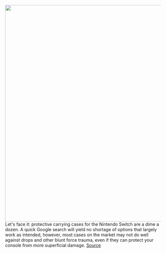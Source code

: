 <img src='https://cdn.vox-cdn.com/thumbor/7h7Cto9P5BBzTBg4ETGXgVY4KOI=/0x0:2050x1367/1200x675/filters:focal(870x494:1198x822)/cdn.vox-cdn.com/uploads/chorus_image/image/70956045/VRG_ILLO_5235_Nintendo_Switch_Case_Guide.0.jpg' width='700px' /><br/>
Let's face it: protective carrying cases for the Nintendo Switch are a dime a dozen. A quick Google search will yield no shortage of options that largely work as intended, however, most cases on the market may not do well against drops and other blunt force trauma, even if they can protect your console from more superficial damage.
<a href='https://www.theverge.com/23034290/nintendo-switch-cases-best-recommendations'> Source <a/>